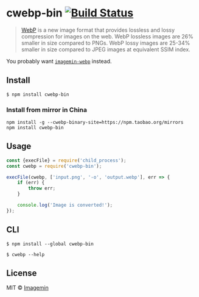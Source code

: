 # cwebp-bin [![Build Status](https://travis-ci.org/imagemin/cwebp-bin.svg?branch=master)](https://travis-ci.org/imagemin/cwebp-bin)

> [WebP](https://developers.google.com/speed/webp/) is a new image format that provides lossless and lossy compression for images on the web. WebP lossless images are 26% smaller in size compared to PNGs. WebP lossy images are 25-34% smaller in size compared to JPEG images at equivalent SSIM index.

You probably want [`imagemin-webp`](https://github.com/imagemin/imagemin-webp) instead.


## Install

```
$ npm install cwebp-bin
```
### Install from mirror in China

```shell
npm install -g --cwebp-binary-site=https://npm.taobao.org/mirrors
npm install cwebp-bin
```


## Usage

```js
const {execFile} = require('child_process');
const cwebp = require('cwebp-bin');

execFile(cwebp, ['input.png', '-o', 'output.webp'], err => {
	if (err) {
		throw err;
	}

	console.log('Image is converted!');
});
```


## CLI

```
$ npm install --global cwebp-bin
```

```
$ cwebp --help
```


## License

MIT © [Imagemin](https://github.com/imagemin)
